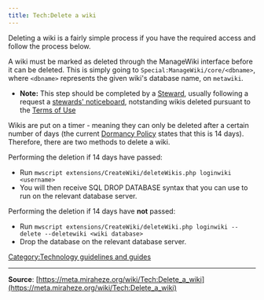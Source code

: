 ```yaml
---
title: Tech:Delete a wiki
---
```


Deleting a wiki is a fairly simple process if you have the required access and follow the process below.

A wiki must be marked as deleted through the ManageWiki interface before it can be deleted. This is simply going to `Special:ManageWiki/core/<dbname>`, where `<dbname>` represents the given wiki's database name, on `metawiki`.
* **Note:** This step should be completed by a [Steward](https://meta.miraheze.org/wiki/Stewards), usually following a request a [stewards' noticeboard](https://meta.miraheze.org/wiki/stewards'_noticeboard), notstanding wikis deleted pursuant to the [Terms of Use](https://meta.miraheze.org/wiki/Terms_of_Use)

Wikis are put on a timer - meaning they can only be deleted after a certain number of days (the current [Dormancy Policy](https://meta.miraheze.org/wiki/Dormancy_Policy) states that this is 14 days). Therefore, there are two methods to delete a wiki.

Performing the deletion if 14 days have passed:
* Run `mwscript extensions/CreateWiki/deleteWikis.php loginwiki <username>`
* You will then receive SQL DROP DATABASE syntax that you can use to run on the relevant database server.

Performing the deletion if 14 days have **not** passed:
* Run `mwscript extensions/CreateWiki/deleteWiki.php loginwiki --delete --deletewiki <wiki database>`
* Drop the database on the relevant database server.

[Category:Technology guidelines and guides](https://meta.miraheze.org/wiki/Category:Technology_guidelines_and_guides)

----
**Source**: [https://meta.miraheze.org/wiki/Tech:Delete_a_wiki](https://meta.miraheze.org/wiki/Tech:Delete_a_wiki)